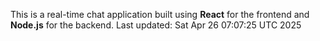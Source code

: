 This is a real-time chat application built using **React** for the frontend and **Node.js** for the backend.
Last updated: Sat Apr 26 07:07:25 UTC 2025

